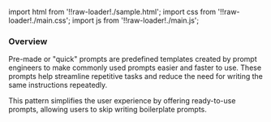 import html from '!!raw-loader!./sample.html';
import css from '!!raw-loader!./main.css';
import js from '!!raw-loader!./main.js';

### Overview

Pre-made or "quick" prompts are predefined templates created by prompt engineers to make commonly used prompts easier and faster to use. These prompts help streamline repetitive tasks and reduce the need for writing the same instructions repeatedly.

This pattern simplifies the user experience by offering ready-to-use prompts, allowing users to skip writing boilerplate prompts.

<Editor html={html} js={js} css={css} />
